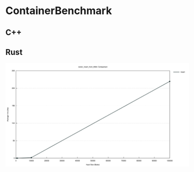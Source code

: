 # ContainerBenchmark

## C++

## Rust

![alt text](https://raw.githubusercontent.com/ANOLASC/ContainerBenchmark/main/rust/docs/lines.svg)